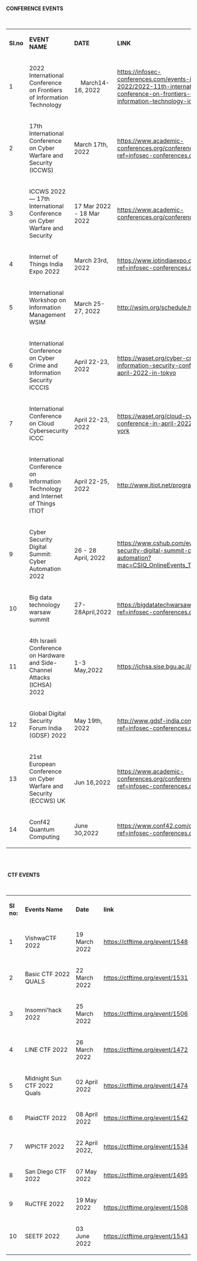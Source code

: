 <p><strong>CONFERENCE EVENTS</strong></p>
<p>&nbsp;</p>
<table>
<tbody>
<tr>
<td>
<p><strong>Sl.no</strong></p>
</td>
<td>
<p><strong>EVENT NAME</strong></p>
</td>
<td>
<p><strong>DATE</strong></p>
</td>
<td>
<p><strong>LINK</strong></p>
</td>
</tr>
<tr>
<td>
<p><span style="font-weight: 400;">1</span></p>
</td>
<td>
<p><span style="font-weight: 400;">2022 International Conference on Frontiers of Information Technology</span></p>
</td>
<td>
<p><span style="font-weight: 400;">&nbsp; &nbsp; March14-16, 2022</span></p>
</td>
<td>
<p><a href="https://infosec-conferences.com/events-in-2022/2022-11th-international-conference-on-frontiers-of-information-technology-icfit/"><span style="font-weight: 400;">https://infosec-conferences.com/events-in-2022/2022-11th-international-conference-on-frontiers-of-information-technology-icfit/</span></a></p>
</td>
</tr>
<tr>
<td>
<p><span style="font-weight: 400;">2</span></p>
</td>
<td>
<p><span style="font-weight: 400;">17th International Conference on Cyber Warfare and Security (ICCWS)</span></p>
</td>
<td>
<p><span style="font-weight: 400;">March 17th, 2022</span></p>
</td>
<td>
<p><a href="https://www.academic-conferences.org/conferences/iccws/?ref=infosec-conferences.com"><span style="font-weight: 400;">https://www.academic-conferences.org/conferences/iccws/?ref=infosec-conferences.com</span></a></p>
</td>
</tr>
<tr>
<td>
<p><span style="font-weight: 400;">3</span></p>
</td>
<td>
<p><span style="font-weight: 400;">ICCWS 2022 &mdash; 17th International Conference on Cyber Warfare and Security</span></p>
</td>
<td>
<p><span style="font-weight: 400;">17 Mar 2022 - 18 Mar 2022&nbsp;</span></p>
</td>
<td>
<p><a href="https://www.academic-conferences.org/conferences/iccws/"><span style="font-weight: 400;">https://www.academic-conferences.org/conferences/iccws/</span></a></p>
</td>
</tr>
<tr>
<td>
<p><span style="font-weight: 400;">4</span></p>
</td>
<td>
<p><span style="font-weight: 400;">Internet of Things India Expo 2022</span></p>
</td>
<td>
<p><span style="font-weight: 400;">March 23rd, 2022</span></p>
</td>
<td>
<p><a href="https://www.iotindiaexpo.com/?ref=infosec-conferences.com"><span style="font-weight: 400;">https://www.iotindiaexpo.com/?ref=infosec-conferences.com</span></a></p>
</td>
</tr>
<tr>
<td>
<p><span style="font-weight: 400;">5</span></p>
</td>
<td>
<p><span style="font-weight: 400;">International Workshop on Information Management WSIM</span></p>
</td>
<td>
<p><span style="font-weight: 400;">March 25-27, 2022</span></p>
</td>
<td>
<p><a href="http://wsim.org/schedule.html"><span style="font-weight: 400;">http://wsim.org/schedule.html</span></a></p>
</td>
</tr>
<tr>
<td>
<p><span style="font-weight: 400;">6</span></p>
</td>
<td>
<p><span style="font-weight: 400;">International Conference on Cyber Crime and Information Security ICCCIS</span></p>
</td>
<td>
<p><span style="font-weight: 400;">April 22-23, 2022</span></p>
</td>
<td>
<p><a href="https://waset.org/cyber-crime-and-information-security-conference-in-april-2022-in-tokyo"><span style="font-weight: 400;">https://waset.org/cyber-crime-and-information-security-conference-in-april-2022-in-tokyo</span></a></p>
</td>
</tr>
<tr>
<td>
<p><span style="font-weight: 400;">7</span></p>
</td>
<td>
<p><span style="font-weight: 400;">International Conference on Cloud Cybersecurity ICCC</span></p>
</td>
<td>
<p><span style="font-weight: 400;">April 22-23, 2022</span></p>
</td>
<td>
<p><a href="https://waset.org/cloud-cybersecurity-conference-in-april-2022-in-new-york"><span style="font-weight: 400;">https://waset.org/cloud-cybersecurity-conference-in-april-2022-in-new-york</span></a></p>
</td>
</tr>
<tr>
<td>
<p><span style="font-weight: 400;">8</span></p>
</td>
<td>
<p><span style="font-weight: 400;">International Conference on Information Technology and Internet of Things ITIOT</span></p>
</td>
<td>
<p><span style="font-weight: 400;">April 22-25, 2022</span></p>
</td>
<td>
<p><a href="http://www.itiot.net/program.html"><span style="font-weight: 400;">http://www.itiot.net/program.html</span></a></p>
</td>
</tr>
<tr>
<td>
<p><span style="font-weight: 400;">9</span></p>
</td>
<td>
<p><span style="font-weight: 400;">Cyber Security Digital Summit: Cyber Automation 2022</span></p>
</td>
<td>
<p><span style="font-weight: 400;">26 - 28 April, 2022</span></p>
</td>
<td>
<p><a href="https://www.cshub.com/events-cyber-security-digital-summit-cyber-automation?mac=CSIQ_OnlineEvents_Title_Listing"><span style="font-weight: 400;">https://www.cshub.com/events-cyber-security-digital-summit-cyber-automation?mac=CSIQ_OnlineEvents_Title_Listing</span></a></p>
</td>
</tr>
<tr>
<td>
<p><span style="font-weight: 400;">10</span></p>
</td>
<td>
<p><span style="font-weight: 400;">Big data technology warsaw summit</span></p>
</td>
<td>
<p><span style="font-weight: 400;">27-28April,2022</span></p>
</td>
<td>
<p><a href="https://bigdatatechwarsaw.eu/?ref=infosec-conferences.com"><span style="font-weight: 400;">https://bigdatatechwarsaw.eu/?ref=infosec-conferences.com</span></a></p>
</td>
</tr>
<tr>
<td>
<p><span style="font-weight: 400;">11</span></p>
</td>
<td>
<p><span style="font-weight: 400;">4th Israeli Conference on Hardware and Side-Channel Attacks (ICHSA) 2022</span></p>
</td>
<td>
<p><span style="font-weight: 400;">1-3 May,2022</span></p>
</td>
<td>
<p><a href="https://ichsa.sise.bgu.ac.il/2022/"><span style="font-weight: 400;">https://ichsa.sise.bgu.ac.il/2022/</span></a></p>
</td>
</tr>
<tr>
<td>
<p><span style="font-weight: 400;">12</span></p>
</td>
<td>
<p><span style="font-weight: 400;">Global Digital Security Forum India (GDSF) 2022</span></p>
</td>
<td>
<p><span style="font-weight: 400;">May 19th, 2022 </span><span style="font-weight: 400;">&nbsp;&nbsp;&nbsp; </span></p>
</td>
<td>
<p><a href="http://www.gdsf-india.com/index.html?ref=infosec-conferences.com"><span style="font-weight: 400;">http://www.gdsf-india.com/index.html?ref=infosec-conferences.com</span></a></p>
</td>
</tr>
<tr>
<td>
<p><span style="font-weight: 400;">13</span></p>
</td>
<td>
<p><span style="font-weight: 400;">21st European Conference on Cyber Warfare and Security (ECCWS) UK</span></p>
</td>
<td><br />
<p><span style="font-weight: 400;">Jun 16,2022</span></p>
</td>
<td>
<p><a href="https://www.academic-conferences.org/conferences/eccws/?ref=infosec-conferences.com"><span style="font-weight: 400;">https://www.academic-conferences.org/conferences/eccws/?ref=infosec-conferences.com</span></a></p>
</td>
</tr>
<tr>
<td>
<p><span style="font-weight: 400;">14</span></p>
</td>
<td>
<p><span style="font-weight: 400;">Conf42 Quantum Computing</span></p>
</td>
<td>
<p><span style="font-weight: 400;">June 30,2022</span></p>
</td>
<td>
<p><a href="https://www.conf42.com/quantum2022?ref=infosec-conferences.com"><span style="font-weight: 400;">https://www.conf42.com/quantum2022?ref=infosec-conferences.com</span></a></p>
</td>
</tr>
</tbody>
</table>
<p><br /><br /></p>
<p><span style="font-weight: 400;">&nbsp;</span><strong>CTF EVENTS</strong></p>
<p>&nbsp;</p>
<table>
<tbody>
<tr>
<td>
<p><strong>Sl no:</strong></p>
</td>
<td>
<p><strong>Events Name</strong></p>
</td>
<td>
<p><strong>Date</strong></p>
</td>
<td>
<p><strong> link</strong></p>
</td>
</tr>
<tr>
<td>
<p><span style="font-weight: 400;">1</span></p>
</td>
<td>
<p><span style="font-weight: 400;">VishwaCTF 2022</span></p>
</td>
<td>
<p><span style="font-weight: 400;">19 March 2022</span></p>
</td>
<td>
<p><a href="https://ctftime.org/event/1548"><span style="font-weight: 400;">https://ctftime.org/event/1548</span></a></p>
</td>
</tr>
<tr>
<td>
<p><span style="font-weight: 400;">2</span></p>
</td>
<td>
<p><span style="font-weight: 400;">Basic CTF 2022 QUALS</span></p>
</td>
<td>
<p><span style="font-weight: 400;">22 March 2022</span></p>
</td>
<td>
<p><a href="https://ctftime.org/event/1531"><span style="font-weight: 400;">https://ctftime.org/event/1531</span></a></p>
</td>
</tr>
<tr>
<td>
<p><span style="font-weight: 400;">3</span></p>
</td>
<td>
<p><span style="font-weight: 400;">Insomni'hack 2022</span></p>
</td>
<td>
<p><span style="font-weight: 400;">25 March 2022</span></p>
</td>
<td>
<p><a href="https://ctftime.org/event/1506"><span style="font-weight: 400;">https://ctftime.org/event/1506</span></a></p>
</td>
</tr>
<tr>
<td>
<p><span style="font-weight: 400;">4</span></p>
</td>
<td>
<p><span style="font-weight: 400;">LINE CTF 2022</span></p>
</td>
<td>
<p><span style="font-weight: 400;">26 March 2022</span></p>
</td>
<td>
<p><a href="https://ctftime.org/event/1472"><span style="font-weight: 400;">https://ctftime.org/event/1472</span></a></p>
</td>
</tr>
<tr>
<td>
<p><span style="font-weight: 400;">5</span></p>
</td>
<td>
<p><span style="font-weight: 400;">Midnight Sun CTF 2022 Quals</span></p>
</td>
<td>
<p><span style="font-weight: 400;">02 April 2022</span></p>
</td>
<td>
<p><a href="https://ctftime.org/event/1474"><span style="font-weight: 400;">https://ctftime.org/event/1474</span></a></p>
</td>
</tr>
<tr>
<td>
<p><span style="font-weight: 400;">6</span></p>
</td>
<td>
<p><span style="font-weight: 400;">PlaidCTF 2022</span></p>
</td>
<td>
<p><span style="font-weight: 400;">08 April 2022</span></p>
</td>
<td>
<p><a href="https://ctftime.org/event/1542"><span style="font-weight: 400;">https://ctftime.org/event/1542</span></a></p>
</td>
</tr>
<tr>
<td>
<p><span style="font-weight: 400;">7</span></p>
</td>
<td>
<p><span style="font-weight: 400;">WPICTF 2022</span></p>
</td>
<td>
<p><span style="font-weight: 400;">22 April 2022,</span></p>
</td>
<td>
<p><a href="https://ctftime.org/event/1534"><span style="font-weight: 400;">https://ctftime.org/event/1534</span></a></p>
</td>
</tr>
<tr>
<td>
<p><span style="font-weight: 400;">8</span></p>
</td>
<td>
<p><span style="font-weight: 400;">San Diego CTF 2022</span></p>
</td>
<td>
<p><span style="font-weight: 400;">07 May 2022</span></p>
</td>
<td>
<p><a href="https://ctftime.org/event/1495"><span style="font-weight: 400;">https://ctftime.org/event/1495</span></a></p>
</td>
</tr>
<tr>
<td>
<p><span style="font-weight: 400;">9</span></p>
</td>
<td>
<p><span style="font-weight: 400;">RuCTFE 2022</span></p>
</td>
<td>
<p><span style="font-weight: 400;">19 May 2022</span></p>
</td>
<td><br />
<p><a href="https://ctftime.org/event/1508"><span style="font-weight: 400;">https://ctftime.org/event/1508</span></a></p>
</td>
</tr>
<tr>
<td>
<p><span style="font-weight: 400;">10</span></p>
</td>
<td>
<p><span style="font-weight: 400;">SEETF 2022</span></p>
</td>
<td>
<p><span style="font-weight: 400;">03 June 2022</span></p>
</td>
<td>
<p><a href="https://ctftime.org/event/1543"><span style="font-weight: 400;">https://ctftime.org/event/1543</span></a></p>
</td>
</tr>
</tbody>
</table>
<p>&nbsp;</p>
